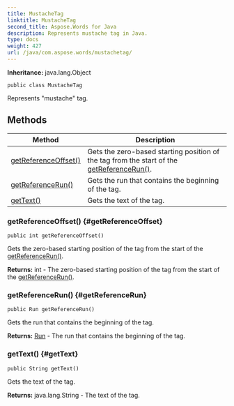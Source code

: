 ```yaml
---
title: MustacheTag
linktitle: MustacheTag
second_title: Aspose.Words for Java
description: Represents mustache tag in Java.
type: docs
weight: 427
url: /java/com.aspose.words/mustachetag/
---
```


**Inheritance:**
java.lang.Object
```
public class MustacheTag
```

Represents "mustache" tag.
## Methods

| Method | Description |
| --- | --- |
| [getReferenceOffset()](#getReferenceOffset) | Gets the zero-based starting position of the tag from the start of the [getReferenceRun()](../../com.aspose.words/mustachetag/\#getReferenceRun). |
| [getReferenceRun()](#getReferenceRun) | Gets the run that contains the beginning of the tag. |
| [getText()](#getText) | Gets the text of the tag. |
### getReferenceOffset() {#getReferenceOffset}
```
public int getReferenceOffset()
```


Gets the zero-based starting position of the tag from the start of the [getReferenceRun()](../../com.aspose.words/mustachetag/\#getReferenceRun).

**Returns:**
int - The zero-based starting position of the tag from the start of the [getReferenceRun()](../../com.aspose.words/mustachetag/\#getReferenceRun).
### getReferenceRun() {#getReferenceRun}
```
public Run getReferenceRun()
```


Gets the run that contains the beginning of the tag.

**Returns:**
[Run](../../com.aspose.words/run/) - The run that contains the beginning of the tag.
### getText() {#getText}
```
public String getText()
```


Gets the text of the tag.

**Returns:**
java.lang.String - The text of the tag.
